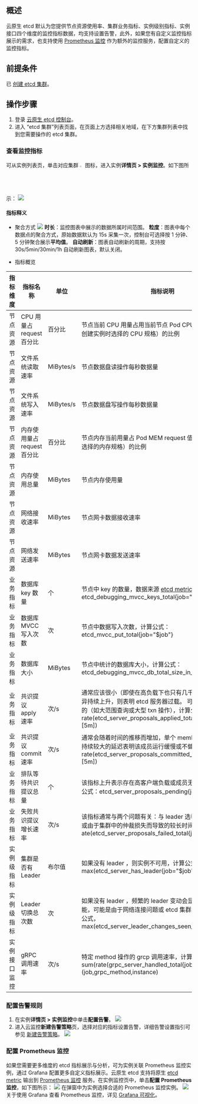 ## 概述

云原生 etcd 默认为您提供节点资源使用率、集群业务指标、实例级别指标、实例接口四个维度的监控指标数据，均支持设置告警，此外，如果您有自定义监控指标展示的需求，也支持使用 [Prometheus 监控](https://cloud.tencent.com/document/product/457/71896) 作为额外的监控服务，配置自定义的监控指标。

## 前提条件

已 [创建 etcd 集群](https://cloud.tencent.com/document/product/457/58178)。

## 操作步骤

1. 登录 [云原生 etcd 控制台](https://console.cloud.tencent.com/tke2/etcd/list)。
2. 进入 “etcd 集群”列表页面，在页面上方选择相关地域，在下方集群列表中找到您需要操作的 etcd 集群。

### 查看监控指标

可从实例列表页，单击对应集群 <img src="https://main.qcloudimg.com/raw/67826d91dabbd482d987403b596cffb4.jpg" width="2%"> 图标，进入实例**详情页 > 实例监控**。如下图所示：
![](https://qcloudimg.tencent-cloud.cn/raw/7743ab3dfaad449807c44b63d967a307.png)

#### 指标释义
- 聚合方式
![](https://qcloudimg.tencent-cloud.cn/raw/33dca7d9ad90cd4bcfb4d0a364d7ac58.png)
**时长**：监控图表中展示的数据所属时间范围。
**粒度**：图表中每个数据点的聚合方式，原始数据默认为 15s 采集一次，控制台可选择按 1 分钟、5 分钟聚合展示**平均值**。
**自动刷新**：图表自动刷新的周期，支持按 30s/5min/30min/1h 自动刷新图表，默认关闭。

- 指标概览
<table>
<thead>
<tr>
<th>指标维度</th>
<th>指标名称</th>
<th>单位</th>
<th>指标说明</th>
</tr>
</thead>
<tbody><tr>
<td>节点资源</td>
<td>CPU 用量占 request 百分比</td>
<td>百分比</td>
<td>节点当前 CPU 用量占用当前节点 Pod CPU request 值（用户创建实例时选择的 CPU 规格）的比例</td>
</tr>
<tr>
<td>节点资源</td>
<td>文件系统读取速率</td>
<td>MiBytes/s</td>
<td>节点数据盘读操作每秒数据量</td>
</tr>
<tr>
<td>节点资源</td>
<td>文件系统写入速率</td>
<td>MiBytes/s</td>
<td>节点数据盘写操作每秒数据量</td>
</tr>
<tr>
<td>节点资源</td>
<td>内存使用量占 request 百分比</td>
<td>百分比</td>
<td>节点内存当前用量占 Pod MEM request 值（用户创建实例时选择的内存规格）的比例</td>
</tr>
<tr>
<td>节点资源</td>
<td>内存使用总量</td>
<td>MiBytes</td>
<td>节点内存使用量</td>
</tr>
<tr>
<td>节点资源</td>
<td>网络接收速率</td>
<td>MiBytes</td>
<td>节点网卡数据接收速率</td>
</tr>
<tr>
<td>节点资源</td>
<td>网络发送速率</td>
<td>MiBytes</td>
<td>节点网卡数据发送速率</td>
</tr>
<tr>
<td>业务指标</td>
<td>数据库 key 数量</td>
<td>个</td>
<td>节点中 key 的数量，数据来源 <a href="https://etcd.io/docs/v3.4/metrics/">etcd metrics</a>，计算公式：etcd_debugging_mvcc_keys_total{job="$job"}</td>
</tr>
<tr>
<td>业务指标</td>
<td>数据库 MVCC 写入次数</td>
<td>次</td>
<td>节点中数据写入次数，计算公式：etcd_mvcc_put_total{job="$job"}</td>
</tr>
<tr>
<td>业务指标</td>
<td>数据库大小</td>
<td>MiBytes</td>
<td>节点中统计的数据库大小，计算公式：etcd_debugging_mvcc_db_total_size_in_bytes{job="$job"}</td>
</tr>
<tr>
<td>业务指标</td>
<td>共识提议 apply 速率</td>
<td>次/s</td>
<td>通常应该很小（即使在高负载下也只有几千个）。 如果指标差异持续上升，则表明 etcd 服务器过载。 可能是高耗查询导致的（如大范围查询或大型 txn 操作），计算公式：rate(etcd_server_proposals_applied_total{job="$job"}[5m])</td>
</tr>
<tr>
<td>业务指标</td>
<td>共识提议 commit 速率</td>
<td>次/s</td>
<td>通常会随着时间的推移而增加，单个 member 与 leader 之间持续较大的延迟表明该成员运行缓慢或不健康，计算公式：rate(etcd_server_proposals_committed_total{job="$job"}[5m])</td>
</tr>
<tr>
<td>业务指标</td>
<td>排队等待共识提议总量</td>
<td>个</td>
<td>该指标上升表示存在高客户端负载或成员无法提交提议，计算公式：etcd_server_proposals_pending{job="$job"}</td>
</tr>
<tr>
<td>业务指标</td>
<td>失败共识提议增长速率</td>
<td>次/s</td>
<td>该指标通常与两个问题有关：与 leader 选举相关的临时故障或由于集群中的仲裁损失而导致的较长时间故障，计算公式：ate(etcd_server_proposals_failed_total{job="$job"}[5m])</td>
</tr>
<tr>
<td>实例级指标</td>
<td>集群是否有 Leader</td>
<td>布尔值</td>
<td>如果没有 leader ，则实例不可用，计算公式：max(etcd_server_has_leader{job="$job"})</td>
</tr>
<tr>
<td>实例级指标</td>
<td>Leader 切换总次数</td>
<td>次</td>
<td>如果没有 leader ，频繁的 leader 变动会显着影响 etcd 的性能，可能是由于网络连接问题或 etcd 集群的负载过大，计算公式，max(etcd_server_leader_changes_seen_total{job="$job"})</td>
</tr>
<tr>
<td>实例接口监控</td>
<td>gRPC 调用速率</td>
<td>次/s</td>
<td>特定 method 操作的 grcp 调用速率，计算公式：sum(rate(grpc_server_handled_total{job="$job"}[1m])) by (job,grpc_method,instance)</td>
</tr>
</tbody></table>


### 配置告警规则
1. 在实例**详情页 > 实例监控**中单击**配置告警**。
![](https://qcloudimg.tencent-cloud.cn/raw/e6ed4dfd70ce5797dbb491cf18de0206.png)
2. 进入云监控**新建告警策略**页，选择对应的指标设置告警，详细告警设置指引可参见 [新建告警策略](https://cloud.tencent.com/document/product/248/50398)。
![](https://qcloudimg.tencent-cloud.cn/raw/4e5d5d1906445338f350aa9f9b5566c2.png)


### 配置 Prometheus 监控
如果您需要更多维度的 etcd 指标展示与分析，可为实例关联 Prometheus 监控实例，通过 Grafana 配置更多自定义指标展示。云原生 etcd 支持将原生 [etcd metric](https://etcd.io/docs/v3.4/metrics/) 输出到 [Prometheus 监控](https://cloud.tencent.com/document/product/457/71896) 服务。在实例监控页中，单击**配置 Prometheus 监控**，如下图所示：
![](https://qcloudimg.tencent-cloud.cn/raw/6d1a363b9e0a4e360d58bfe5c2f00e45.png)
在弹窗中为实例选择合适的 Prometheus 监控实例。
![](https://qcloudimg.tencent-cloud.cn/raw/f1bffaf19931d40c4a051133a005f844.png)
关于使用 Grafana 查看 Prometheus 监控，详见 [Grafana 可视化](https://cloud.tencent.com/document/product/1416/72038)。
